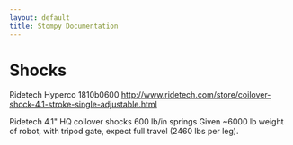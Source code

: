 ```yaml
---
layout: default
title: Stompy Documentation
---
```


Shocks
====
Ridetech Hyperco 1810b0600
http://www.ridetech.com/store/coilover-shock-4.1-stroke-single-adjustable.html

Ridetech 4.1" HQ coilover shocks 600 lb/in springs
Given ~6000 lb weight of robot, with tripod gate, expect full travel (2460 lbs per leg).
